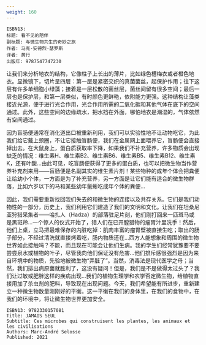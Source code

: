 ```yaml
---
weight: 160
---
```


```
ISBN13: 
标题: 看不见的陪伴
副标题: 与微生物共生的奇妙之旅
作者: 马克-安德烈·瑟罗斯
译者: 黄行
出版年: 9787547747230
```

让我们来分析地衣的结构，它像柱子上长出的薄片，比如绿色槽梅衣或者橙色地衣。显微镜下，切片呈四层：第一层是紧密交织的真菌菌丝，起保护作用；往下这层有许多单细胞小绿藻；接着是一层松散的菌丝层，菌丝间留有很多空间；最后一层也是保护层，和第一层类似，有时颜色更鲜艳，依附能力更强。这种结构让藻类接近光源，便于进行光合作用，光合作用所需的二氧化碳和其他气体在底下的空间通过。此外，这些空间的边缘疏水，把水挡在外面，哪怕地衣是潮湿的，气体依然有空间通过。

因为盲肠便通常在消化道出口被重新利用，我们可以实验性地不让动物吃它，为此我们给它戴上颈圈，不让它接触盲肠便，我们在金属网上面喂养它，盲肠便会直接掉出去。在大鼠身上，蛋白质获取率下降，如果我们不补充营养，许多物质会出现缺乏的情况：维生素H、维生素B2、维生素B6、维生素B5、维生素B12、维生素K，还有叶酸…由此可见，吃盲肠便获得了更多的蛋白质，也可以把微生物当作营养补充剂来用——盲肠便是名副其实的维生素片剂！某些物种的成年个体会把粪便让给幼小个体，一方面是为了补充营养，另一方面是让它们能有适合的微生物群落，比如六岁以下的马和某些幼年鬣蜥吃成年个体的粪便…

因此，我们需要重新找回我们失去的和微生物的连接以及共存关系。它们是我们动物性的一部分，历史上，我们利用它们建造了我们的文明和文化。让我们在坦桑尼亚狩猎采集者——哈扎人（Hadza）的部落驻足片刻，他们刚打回来一匹斑马或是黑斑羚…一个惊人的仪式开始了，猎人们在已开膛猎物的瘤胃汁里洗手！然后，他们上桌，立马把最难保存的内脏吃掉：肌肉丰富的瘤胃壁被直接生吃；取出的肠子部分，不经过清洗就直接烤着吃，肠内物质还在…西方人能想象和周围的微生物世界如此接触吗？不能，而且现在可能会让他们生病。我的学生们经常犹豫要不要尝尝泉水或植物的叶子，尽管我向他们保证没有危害…他们排斥感很强烈是因为来自环境中的物质，先验地被微生物“弄脏了”。当然，消毒法是现代医学之母；当然，我们排出病原菌就胜利了，这没有疑问！但是，我们是不是做得太过头了？我们让过敏或肥胖这样的疾病出现…我们的植物生理学和农学否定微生物，给植物直接用加了杀虫剂的肥料，导致现在出现问题。今天，我们希望能有所进步，重新建立一种微生物数量刚刚好的平衡。这一平衡在我们的身体里，在我们的食物中，在我们的环境中，将让微生物世界更加安全。

```
ISBN13: 9782330157081
Title: JAMAIS SEUL
Subtitle: Ces microbes qui construisent les plantes, les animaux et les civilisations
Authors: Marc-André Selosse
Published: 2021
```
